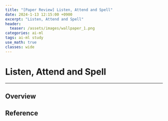 ```yaml
---
title: "[Paper Review] Listen, Attend and Spell"
date: 2024-1-13 12:15:00 +0900
excerpt: "Listen, Attend and Spell"
header:
  teaser: /assets/images/wallpaper_1.png
categories: ai-ml
tags: ai-ml study
use_math: true
classes: wide
---
```

# Listen, Attend and Spell
***

## Overview


## Reference

